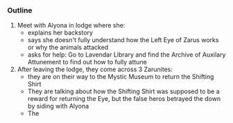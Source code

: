### Outline
1. Meet with Alyona in lodge where she:
   - explains her backstory
   - says she doesn't fully understand how the Left Eye of Zarus works or why the animals attacked
   - asks for help: Go to Lavendar Library and find the Archive of Auxilary Attunement to find out how to fully attune 
2. After leaving the lodge, they come across 3 Zarunites:
   - they are on their way to the Mystic Museum to return the Shifting Shirt
   - They are talking about how the Shifting Shirt was supposed to be a reward for returning the Eye, but the false heros betrayed the down by siding with Alyona
   - The 